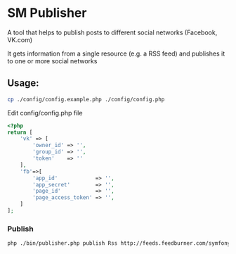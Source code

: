 # SM Publisher

A tool that helps to publish posts to different social networks (Facebook, VK.com)

It gets information from a single resource (e.g. a RSS feed) and publishes it to one or more social networks


## Usage:

```bash
cp ./config/config.example.php ./config/config.php
```

Edit config/config.php file
```php
<?php
return [
    'vk' => [
        'owner_id' => '',
        'group_id' => '',
        'token'    => ''
    ],
    'fb'=>[
        'app_id'            => '',
        'app_secret'        => '',
        'page_id'           => '',
        'page_access_token' => '',
    ]
];
```

### Publish
```bash
php ./bin/publisher.php publish Rss http://feeds.feedburner.com/symfony/blog
```
